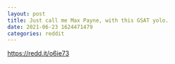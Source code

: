 ```yaml
--- 
layout: post 
title: Just call me Max Payne, with this GSAT yolo. 
date: 2021-06-23 1624471479 
categories: reddit 
--- 
```

https://redd.it/o6ie73